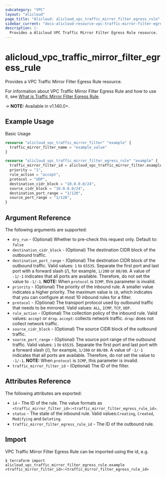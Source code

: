 ```yaml
---
subcategory: "VPC"
layout: "alicloud"
page_title: "Alicloud: alicloud_vpc_traffic_mirror_filter_egress_rule"
sidebar_current: "docs-alicloud-resource-vpc-traffic-mirror-filter-egress-rule"
description: |-
  Provides a Alicloud VPC Traffic Mirror Filter Egress Rule resource.
---
```


# alicloud\_vpc\_traffic\_mirror\_filter\_egress\_rule

Provides a VPC Traffic Mirror Filter Egress Rule resource.

For information about VPC Traffic Mirror Filter Egress Rule and how to use it, see [What is Traffic Mirror Filter Egress Rule](https://www.alibabacloud.com/help/doc-detail/261357.htm).

-> **NOTE:** Available in v1.140.0+.

## Example Usage

Basic Usage

```terraform
resource "alicloud_vpc_traffic_mirror_filter" "example" {
  traffic_mirror_filter_name = "example_value"
}

resource "alicloud_vpc_traffic_mirror_filter_egress_rule" "example" {
  traffic_mirror_filter_id = alicloud_vpc_traffic_mirror_filter.example.id
  priority = "1",
  rule_action = "accept",
  protocol = "UDP",
  destination_cidr_block = "10.0.0.0/24",
  source_cidr_block = "10.0.0.0/24",
  destination_port_range = "1/120",
  source_port_range = "1/120",
}

```

## Argument Reference

The following arguments are supported:

* `dry_run` - (Optional) Whether to pre-check this request only. Default to: `false`
* `destination_cidr_block` - (Optional) The destination CIDR block of the outbound traffic.
* `destination_port_range` - (Optional) The destination CIDR block of the outbound traffic. Valid values: `1` to `65535`. Separate the first port and last port with a forward slash (/), for example, `1/200` or `80/80`. A value of `-1/-1` indicates that all ports are available. Therefore, do not set the value to `-1/-1`. **NOTE:** When `protocol` is `ICMP`, this parameter is invalid.
* `priority` - (Optional) The priority of the inbound rule. A smaller value indicates a higher priority. The maximum value is `10`, which indicates that you can configure at most 10 inbound rules for a filter.
* `protocol` - (Optional) The transport protocol used by outbound traffic that needs to be mirrored. Valid values: `ALL`, `ICMP`, `TCP`, `UDP`.
* `rule_action` - (Optional) The collection policy of the inbound rule. Valid values: `accept` or `drop`. `accept`: collects network traffic. `drop`: does not collect network traffic.
* `source_cidr_block` - (Optional) The source CIDR block of the outbound traffic.
* `source_port_range` - (Optional) The source port range of the outbound traffic. Valid values: `1` to `65535`. Separate the first port and last port with a forward slash (/), for example, `1/200` or `80/80`. A value of `-1/-1` indicates that all ports are available. Therefore, do not set the value to `-1/-1`. **NOTE:** When `protocol` is `ICMP`, this parameter is invalid.
* `traffic_mirror_filter_id` - (Optional) The ID of the filter.

## Attributes Reference

The following attributes are exported:

* `id` - The ID of the rule. The value formats as `<traffic_mirror_filter_id>:<traffic_mirror_filter_egress_rule_id>`.
* `status` - The state of the inbound rule. Valid values:`Creating`, `Created`, `Modifying` and `Deleting`.
* `traffic_mirror_filter_egress_rule_id` - The ID of the outbound rule.

## Import

VPC Traffic Mirror Filter Egress Rule can be imported using the id, e.g.

```
$ terraform import alicloud_vpc_traffic_mirror_filter_egress_rule.example <traffic_mirror_filter_id>:<traffic_mirror_filter_egress_rule_id>
```